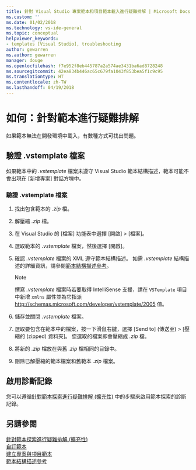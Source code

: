 ```yaml
---
title: 針對 Visual Studio 專案範本和項目範本載入進行疑難排解 | Microsoft Docs
ms.custom: ''
ms.date: 01/02/2018
ms.technology: vs-ide-general
ms.topic: conceptual
helpviewer_keywords:
- templates [Visual Studio], troubleshooting
author: gewarren
ms.author: gewarren
manager: douge
ms.openlocfilehash: f7e952f8eb445787a2a574ae3431ba6ad8728248
ms.sourcegitcommit: 42ea834b446ac65c679fa1043f853bea5f1c9c95
ms.translationtype: HT
ms.contentlocale: zh-TW
ms.lasthandoff: 04/19/2018
---
```

# <a name="how-to-troubleshoot-templates"></a>如何：針對範本進行疑難排解

如果範本無法在開發環境中載入，有數種方式可找出問題。

## <a name="validate-the-vstemplate-file"></a>驗證 .vstemplate 檔案

如果範本中的 *.vstemplate* 檔案未遵守 Visual Studio 範本結構描述，範本可能不會出現在 [新增專案] 對話方塊中。

### <a name="to-validate-the-vstemplate-file"></a>驗證 .vstemplate 檔案

1. 找出包含範本的 *.zip* 檔。

1. 解壓縮 *.zip* 檔。

1. 在 Visual Studio 的 [檔案] 功能表中選擇 [開啟] > [檔案]。

1. 選取範本的 *.vstemplate* 檔案，然後選擇 [開啟]。

1. 確認 *.vstemplate* 檔案的 XML 遵守範本結構描述。 如需 *.vstemplate* 結構描述的詳細資訊，請參閱[範本結構描述參考](../extensibility/visual-studio-template-schema-reference.md)。

    > [!NOTE]
    > 撰寫 *.vstemplate* 檔案時若要取得 IntelliSense 支援，請在 `VSTemplate` 項目中新增 `xmlns` 屬性並為它指派 http://schemas.microsoft.com/developer/vstemplate/2005 值。

1. 儲存並關閉 *.vstemplate* 檔案。

1. 選取要包含在範本中的檔案，按一下滑鼠右鍵，選擇 [Send to] (傳送至) > [壓縮的 (zipped) 資料夾]。 您選取的檔案即會壓縮成 *.zip* 檔。

1. 將新的 *.zip* 檔放在與舊 *.zip* 檔相同的目錄中。

1. 刪除已解壓縮的範本檔案和舊範本 *.zip* 檔案。

## <a name="enable-diagnostic-logging"></a>啟用診斷記錄

您可以遵循[針對範本探索進行疑難排解 (擴充性)](../extensibility/troubleshooting-template-discovery.md) 中的步驟來啟用範本探索的診斷記錄。

## <a name="see-also"></a>另請參閱

[針對範本探索進行疑難排解 (擴充性)](../extensibility/troubleshooting-template-discovery.md)  
[自訂範本](../ide/customizing-project-and-item-templates.md)  
[建立專案與項目範本](../ide/creating-project-and-item-templates.md)  
[範本結構描述參考](../extensibility/visual-studio-template-schema-reference.md)